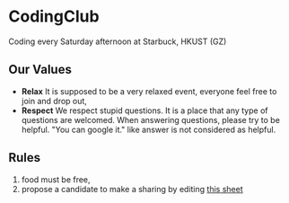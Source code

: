 # CodingClub
Coding every Saturday afternoon at Starbuck, HKUST (GZ)

## Our Values
* **Relax** It is supposed to be a very relaxed event, everyone feel free to join and drop out,
* **Respect** We respect stupid questions. It is a place that any type of questions are welcomed. When answering questions, please try to be helpful. "You can google it." like answer is not considered as helpful.

## Rules
1. food must be free,
2. propose a candidate to make a sharing by editing [this sheet](https://hkustgz-my.sharepoint.com/:x:/g/personal/jinguoliu_hkust-gz_edu_cn/EdFJNMDyWlVPlTzQDWh9VmQBMc8GBocDUusORekvG1x2ig?e=wyK20g)
